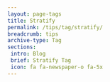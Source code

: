 ```yaml
---
layout: page-tags
title: Stratify
permalink: /tips/tag/stratify/
breadcrumb: tips
archive-type: Tag
sections:
 intro: Blog
 brief: Stratify Tag
 icon: fa fa-newspaper-o fa-5x
---
```

